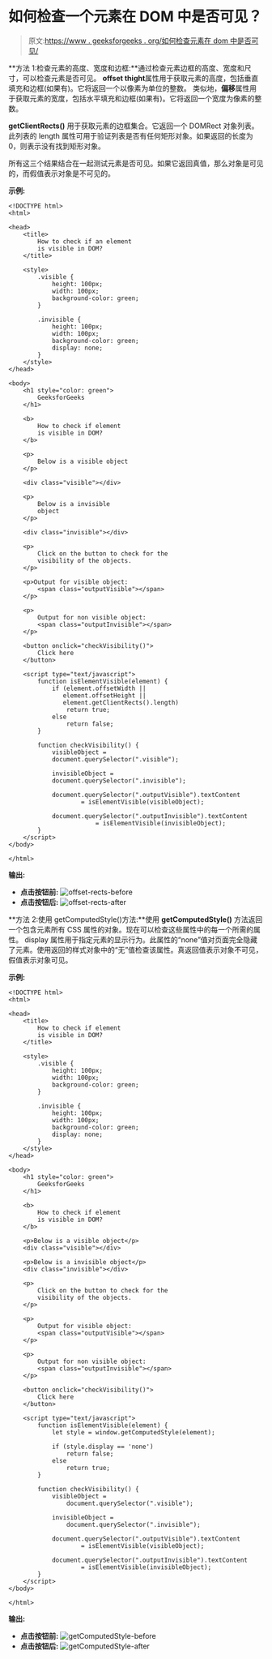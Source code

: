 # 如何检查一个元素在 DOM 中是否可见？

> 原文:[https://www . geeksforgeeks . org/如何检查元素在 dom 中是否可见/](https://www.geeksforgeeks.org/how-to-check-if-an-element-is-visible-in-dom/)

**方法 1:检查元素的高度、宽度和边框:**通过检查元素边框的高度、宽度和尺寸，可以检查元素是否可见。
**offset thight**属性用于获取元素的高度，包括垂直填充和边框(如果有)。它将返回一个以像素为单位的整数。
类似地，**偏移**属性用于获取元素的宽度，包括水平填充和边框(如果有)。它将返回一个宽度为像素的整数。

**getClientRects()** 用于获取元素的边框集合。它返回一个 DOMRect 对象列表。此列表的 length 属性可用于验证列表是否有任何矩形对象。如果返回的长度为 0，则表示没有找到矩形对象。

所有这三个结果结合在一起测试元素是否可见。如果它返回真值，那么对象是可见的，而假值表示对象是不可见的。

**示例:**

```
<!DOCTYPE html>
<html>

<head>
    <title>
        How to check if an element
        is visible in DOM?
    </title>

    <style>
        .visible {
            height: 100px;
            width: 100px;
            background-color: green;
        }

        .invisible {
            height: 100px;
            width: 100px;
            background-color: green;
            display: none;
        }
    </style>
</head>

<body>
    <h1 style="color: green">
        GeeksforGeeks
    </h1>

    <b>
        How to check if element
        is visible in DOM?
    </b>

    <p>
        Below is a visible object
    </p>

    <div class="visible"></div>

    <p>
        Below is a invisible
        object
    </p>

    <div class="invisible"></div>

    <p>
        Click on the button to check for the
        visibility of the objects.
    </p>

    <p>Output for visible object: 
        <span class="outputVisible"></span>
    </p>

    <p>
        Output for non visible object: 
        <span class="outputInvisible"></span>
    </p>

    <button onclick="checkVisibility()">
        Click here
    </button>

    <script type="text/javascript">
        function isElementVisible(element) {
            if (element.offsetWidth || 
               element.offsetHeight || 
               element.getClientRects().length)
                return true;
            else
                return false;
        }

        function checkVisibility() {
            visibleObject = 
            document.querySelector(".visible");

            invisibleObject = 
            document.querySelector(".invisible");

            document.querySelector(".outputVisible").textContent
                    = isElementVisible(visibleObject);

            document.querySelector(".outputInvisible").textContent
                        = isElementVisible(invisibleObject);
        }
    </script>
</body>

</html>
```

**输出:**

*   **点击按钮前:**
    ![offset-rects-before](img/ea22fd2cc3d7d05efca8d4e43c062b13.png)
*   **点击按钮后:**
    ![offset-rects-after](img/8327159e7f0c89ed5b06966c3dfdd2a6.png)

**方法 2:使用 getComputedStyle()方法:**使用 **getComputedStyle()** 方法返回一个包含元素所有 CSS 属性的对象。现在可以检查这些属性中的每一个所需的属性。
display 属性用于指定元素的显示行为。此属性的“none”值对页面完全隐藏了元素。使用返回的样式对象中的“无”值检查该属性。真返回值表示对象不可见，假值表示对象可见。

**示例:**

```
<!DOCTYPE html>
<html>

<head>
    <title>
        How to check if element
        is visible in DOM?
    </title>

    <style>
        .visible {
            height: 100px;
            width: 100px;
            background-color: green;
        }

        .invisible {
            height: 100px;
            width: 100px;
            background-color: green;
            display: none;
        }
    </style>
</head>

<body>
    <h1 style="color: green">
        GeeksforGeeks
    </h1>

    <b>
        How to check if element
        is visible in DOM?
    </b>

    <p>Below is a visible object</p>
    <div class="visible"></div>

    <p>Below is a invisible object</p>
    <div class="invisible"></div>

    <p>
        Click on the button to check for the
        visibility of the objects.
    </p>

    <p>
        Output for visible object: 
        <span class="outputVisible"></span>
    </p>

    <p>
        Output for non visible object: 
        <span class="outputInvisible"></span>
    </p>

    <button onclick="checkVisibility()">
        Click here
    </button>

    <script type="text/javascript">
        function isElementVisible(element) {
            let style = window.getComputedStyle(element);

            if (style.display == 'none') 
                return false;
            else
                return true;
        }

        function checkVisibility() {
            visibleObject = 
                document.querySelector(".visible");

            invisibleObject = 
                document.querySelector(".invisible");

            document.querySelector(".outputVisible").textContent
                    = isElementVisible(visibleObject);

            document.querySelector(".outputInvisible").textContent
                    = isElementVisible(invisibleObject);
        }
    </script>
</body>

</html>
```

**输出:**

*   **点击按钮前:**
    ![getComputedStyle-before](img/a21d4e994d6bb17060c68c3fd692c72e.png)
*   **点击按钮后:**
    ![getComputedStyle-after](img/fb6ceb421cad1de20aed5c6d716dc1cf.png)